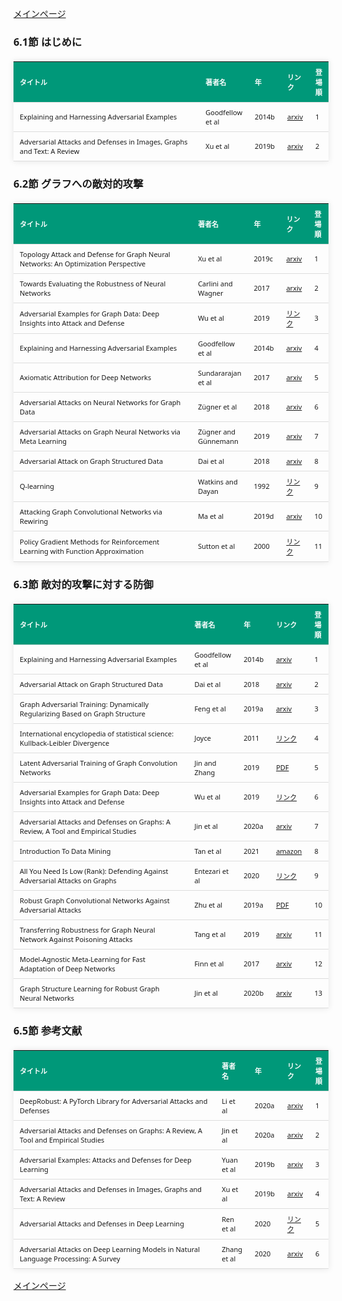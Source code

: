 
<html lang="ja">
<head>
<meta charset="UTF-8">
<title>参考文献リスト</title>
<link rel="stylesheet" type="text/css" href="https://cdn.datatables.net/1.10.24/css/jquery.dataTables.css">
<script type="text/javascript" src="https://code.jquery.com/jquery-3.5.1.js"></script>
<script type="text/javascript" src="https://cdn.datatables.net/1.10.24/js/jquery.dataTables.js"></script>
<style>
    body {
        font-family: 'Verdana', 'Segoe UI', Tahoma, Geneva, Verdana, sans-serif;
    }
    h2 {
        color: #333;
    }
    table {
        width: 100%;
        max-width: 100%;
        border-collapse: collapse;
        margin-top: 20px;
        box-shadow: 0 0 10px rgba(0, 0, 0, 0.1);
    }
    th, td {
        padding: 8px 10px;
        text-align: left;
        border-bottom: 1px solid #ddd;
        font-size: 11px;
    }
    th {
        background-color: #009879;
        color: #ffffff;
    }
    tr:hover {
        background-color: #f5f5f5;
    }
    /* 1番目の列の幅を65%に設定 */
    table.display td:nth-child(1),
    table.display th:nth-child(1) {
        width: 65%;
    }

    /* 2番目の列の幅を25%に設定 */
    table.display td:nth-child(2),
    table.display th:nth-child(2) {
        width: 25%;
    }
</style>
</head>
<body>

<a href="../">メインページ</a>

<h3>6.1節 はじめに</h3>
<table class="dataframe display">
  <thead>
    <tr style="text-align: right;">
      <th>タイトル</th>
      <th>著者名</th>
      <th>年</th>
      <th>リンク</th>
      <th>登場順</th>
    </tr>
  </thead>
  <tbody>
    <tr>
      <td>Explaining and Harnessing Adversarial Examples</td>
      <td>Goodfellow et al</td>
      <td>2014b</td>
      <td><a href="https://arxiv.org/abs/1412.6572" target="_blank">arxiv</a></td>
      <td>1</td>
    </tr>
    <tr>
      <td>Adversarial Attacks and Defenses in Images, Graphs and Text: A Review</td>
      <td>Xu et al</td>
      <td>2019b</td>
      <td><a href="https://arxiv.org/abs/1909.08072" target="_blank">arxiv</a></td>
      <td>2</td>
    </tr>
  </tbody>
</table>
<h3>6.2節 グラフへの敵対的攻撃</h3>
<table class="dataframe display">
  <thead>
    <tr style="text-align: right;">
      <th>タイトル</th>
      <th>著者名</th>
      <th>年</th>
      <th>リンク</th>
      <th>登場順</th>
    </tr>
  </thead>
  <tbody>
    <tr>
      <td>Topology Attack and Defense for Graph Neural Networks: An Optimization Perspective</td>
      <td>Xu et al</td>
      <td>2019c</td>
      <td><a href="https://arxiv.org/abs/1906.04214" target="_blank">arxiv</a></td>
      <td>1</td>
    </tr>
    <tr>
      <td>Towards Evaluating the Robustness of Neural Networks</td>
      <td>Carlini and Wagner</td>
      <td>2017</td>
      <td><a href="https://arxiv.org/abs/1608.04644" target="_blank">arxiv</a></td>
      <td>2</td>
    </tr>
    <tr>
      <td>Adversarial Examples for Graph Data: Deep Insights into Attack and Defense</td>
      <td>Wu et al</td>
      <td>2019</td>
      <td><a href="https://www.ijcai.org/proceedings/2019/669" target="_blank">リンク</a></td>
      <td>3</td>
    </tr>
    <tr>
      <td>Explaining and Harnessing Adversarial Examples</td>
      <td>Goodfellow et al</td>
      <td>2014b</td>
      <td><a href="https://arxiv.org/abs/1412.6572" target="_blank">arxiv</a></td>
      <td>4</td>
    </tr>
    <tr>
      <td>Axiomatic Attribution for Deep Networks</td>
      <td>Sundararajan et al</td>
      <td>2017</td>
      <td><a href="https://arxiv.org/abs/1703.01365" target="_blank">arxiv</a></td>
      <td>5</td>
    </tr>
    <tr>
      <td>Adversarial Attacks on Neural Networks for Graph Data</td>
      <td>Zügner et al</td>
      <td>2018</td>
      <td><a href="https://arxiv.org/abs/1805.07984" target="_blank">arxiv</a></td>
      <td>6</td>
    </tr>
    <tr>
      <td>Adversarial Attacks on Graph Neural Networks via Meta Learning</td>
      <td>Zügner and Günnemann</td>
      <td>2019</td>
      <td><a href="https://arxiv.org/abs/1902.08412" target="_blank">arxiv</a></td>
      <td>7</td>
    </tr>
    <tr>
      <td>Adversarial Attack on Graph Structured Data</td>
      <td>Dai et al</td>
      <td>2018</td>
      <td><a href="https://arxiv.org/abs/1806.02371" target="_blank">arxiv</a></td>
      <td>8</td>
    </tr>
    <tr>
      <td>Q-learning</td>
      <td>Watkins and Dayan</td>
      <td>1992</td>
      <td><a href="https://link.springer.com/article/10.1007/BF00992698" target="_blank">リンク</a></td>
      <td>9</td>
    </tr>
    <tr>
      <td>Attacking Graph Convolutional Networks via Rewiring</td>
      <td>Ma et al</td>
      <td>2019d</td>
      <td><a href="https://arxiv.org/abs/1906.03750" target="_blank">arxiv</a></td>
      <td>10</td>
    </tr>
    <tr>
      <td>Policy Gradient Methods for Reinforcement Learning with Function Approximation</td>
      <td>Sutton et al</td>
      <td>2000</td>
      <td><a href="https://papers.nips.cc/paper_files/paper/1999/hash/464d828b85b0bed98e80ade0a5c43b0f-Abstract.html" target="_blank">リンク</a></td>
      <td>11</td>
    </tr>
  </tbody>
</table>
<h3>6.3節 敵対的攻撃に対する防御</h3>
<table class="dataframe display">
  <thead>
    <tr style="text-align: right;">
      <th>タイトル</th>
      <th>著者名</th>
      <th>年</th>
      <th>リンク</th>
      <th>登場順</th>
    </tr>
  </thead>
  <tbody>
    <tr>
      <td>Explaining and Harnessing Adversarial Examples</td>
      <td>Goodfellow et al</td>
      <td>2014b</td>
      <td><a href="https://arxiv.org/abs/1412.6572" target="_blank">arxiv</a></td>
      <td>1</td>
    </tr>
    <tr>
      <td>Adversarial Attack on Graph Structured Data</td>
      <td>Dai et al</td>
      <td>2018</td>
      <td><a href="https://arxiv.org/abs/1806.02371" target="_blank">arxiv</a></td>
      <td>2</td>
    </tr>
    <tr>
      <td>Graph Adversarial Training: Dynamically Regularizing Based on Graph Structure</td>
      <td>Feng et al</td>
      <td>2019a</td>
      <td><a href="https://arxiv.org/abs/1902.08226" target="_blank">arxiv</a></td>
      <td>3</td>
    </tr>
    <tr>
      <td>International encyclopedia of statistical science: Kullback-Leibler Divergence</td>
      <td>Joyce</td>
      <td>2011</td>
      <td><a href="https://link.springer.com/referenceworkentry/10.1007/978-3-642-04898-2_327" target="_blank">リンク</a></td>
      <td>4</td>
    </tr>
    <tr>
      <td>Latent Adversarial Training of Graph Convolution Networks</td>
      <td>Jin and Zhang</td>
      <td>2019</td>
      <td><a href="https://graphreason.github.io/papers/35.pdf" target="_blank">PDF</a></td>
      <td>5</td>
    </tr>
    <tr>
      <td>Adversarial Examples for Graph Data: Deep Insights into Attack and Defense</td>
      <td>Wu et al</td>
      <td>2019</td>
      <td><a href="https://www.ijcai.org/proceedings/2019/669" target="_blank">リンク</a></td>
      <td>6</td>
    </tr>
    <tr>
      <td>Adversarial Attacks and Defenses on Graphs: A Review, A Tool and Empirical Studies</td>
      <td>Jin et al</td>
      <td>2020a</td>
      <td><a href="https://arxiv.org/abs/2003.00653" target="_blank">arxiv</a></td>
      <td>7</td>
    </tr>
    <tr>
      <td>Introduction To Data Mining</td>
      <td>Tan et al</td>
      <td>2021</td>
      <td><a href="https://www.amazon.co.jp/dp/9354491049" target="_blank">amazon</a></td>
      <td>8</td>
    </tr>
    <tr>
      <td>All You Need Is Low (Rank): Defending Against Adversarial Attacks on Graphs</td>
      <td>Entezari et al</td>
      <td>2020</td>
      <td><a href="https://dl.acm.org/doi/10.1145/3336191.3371789" target="_blank">リンク</a></td>
      <td>9</td>
    </tr>
    <tr>
      <td>Robust Graph Convolutional Networks Against Adversarial Attacks</td>
      <td>Zhu et al</td>
      <td>2019a</td>
      <td><a href="https://pengcui.thumedialab.com/papers/RGCN.pdf" target="_blank">PDF</a></td>
      <td>10</td>
    </tr>
    <tr>
      <td>Transferring Robustness for Graph Neural Network Against Poisoning Attacks</td>
      <td>Tang et al</td>
      <td>2019</td>
      <td><a href="https://arxiv.org/abs/1908.07558" target="_blank">arxiv</a></td>
      <td>11</td>
    </tr>
    <tr>
      <td>Model-Agnostic Meta-Learning for Fast Adaptation of Deep Networks</td>
      <td>Finn et al</td>
      <td>2017</td>
      <td><a href="https://arxiv.org/abs/1703.03400" target="_blank">arxiv</a></td>
      <td>12</td>
    </tr>
    <tr>
      <td>Graph Structure Learning for Robust Graph Neural Networks</td>
      <td>Jin et al</td>
      <td>2020b</td>
      <td><a href="https://arxiv.org/abs/2005.10203" target="_blank">arxiv</a></td>
      <td>13</td>
    </tr>
  </tbody>
</table>
<h3>6.5節 参考文献</h3>
<table class="dataframe display">
  <thead>
    <tr style="text-align: right;">
      <th>タイトル</th>
      <th>著者名</th>
      <th>年</th>
      <th>リンク</th>
      <th>登場順</th>
    </tr>
  </thead>
  <tbody>
    <tr>
      <td>DeepRobust: A PyTorch Library for Adversarial Attacks and Defenses</td>
      <td>Li et al</td>
      <td>2020a</td>
      <td><a href="https://arxiv.org/abs/2005.06149" target="_blank">arxiv</a></td>
      <td>1</td>
    </tr>
    <tr>
      <td>Adversarial Attacks and Defenses on Graphs: A Review, A Tool and Empirical Studies</td>
      <td>Jin et al</td>
      <td>2020a</td>
      <td><a href="https://arxiv.org/abs/2003.00653" target="_blank">arxiv</a></td>
      <td>2</td>
    </tr>
    <tr>
      <td>Adversarial Examples: Attacks and Defenses for Deep Learning</td>
      <td>Yuan et al</td>
      <td>2019b</td>
      <td><a href="https://arxiv.org/abs/1712.07107" target="_blank">arxiv</a></td>
      <td>3</td>
    </tr>
    <tr>
      <td>Adversarial Attacks and Defenses in Images, Graphs and Text: A Review</td>
      <td>Xu et al</td>
      <td>2019b</td>
      <td><a href="https://arxiv.org/abs/1909.08072" target="_blank">arxiv</a></td>
      <td>4</td>
    </tr>
    <tr>
      <td>Adversarial Attacks and Defenses in Deep Learning</td>
      <td>Ren et al</td>
      <td>2020</td>
      <td><a href="https://www.sciencedirect.com/science/article/pii/S209580991930503X" target="_blank">リンク</a></td>
      <td>5</td>
    </tr>
    <tr>
      <td>Adversarial Attacks on Deep Learning Models in Natural Language Processing: A Survey</td>
      <td>Zhang et al</td>
      <td>2020</td>
      <td><a href="https://arxiv.org/abs/1901.06796" target="_blank">arxiv</a></td>
      <td>6</td>
    </tr>
  </tbody>
</table>

<script>
$(document).ready(function() {
    $('.display').DataTable({
     "lengthChange": false,  // Show 10 entriesの選択機能を非表示にする
     "pageLength": 25,  // ページごとに表示する行数を20行に設定
     "info": false,  // "Showing 1 to X of Y entries" の情報テキストを非表示にする
     "order": [],
     "searching": false
    });
});
</script>

<a href="../">メインページ</a>

</body>
</html>